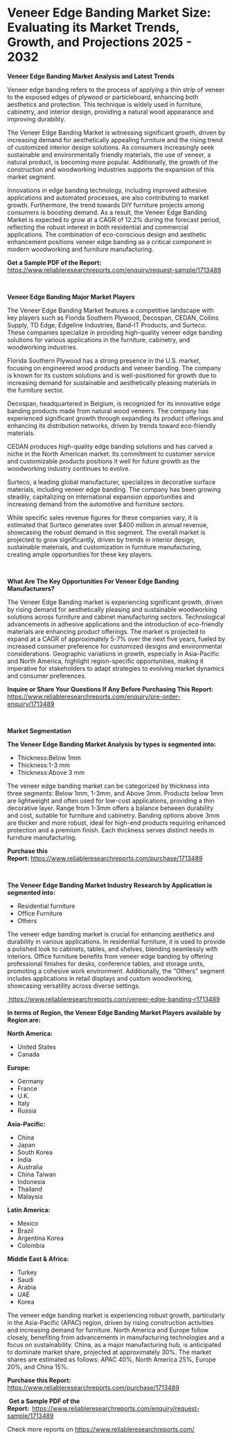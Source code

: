 <p><h1>Veneer Edge Banding Market Size: Evaluating its Market Trends, Growth, and Projections 2025 - 2032</h1></p><p><strong>Veneer Edge Banding Market Analysis and Latest Trends</strong></p>
<p><p>Veneer edge banding refers to the process of applying a thin strip of veneer to the exposed edges of plywood or particleboard, enhancing both aesthetics and protection. This technique is widely used in furniture, cabinetry, and interior design, providing a natural wood appearance and improving durability.</p><p>The Veneer Edge Banding Market is witnessing significant growth, driven by increasing demand for aesthetically appealing furniture and the rising trend of customized interior design solutions. As consumers increasingly seek sustainable and environmentally friendly materials, the use of veneer, a natural product, is becoming more popular. Additionally, the growth of the construction and woodworking industries supports the expansion of this market segment.</p><p>Innovations in edge banding technology, including improved adhesive applications and automated processes, are also contributing to market growth. Furthermore, the trend towards DIY furniture projects among consumers is boosting demand. As a result, the Veneer Edge Banding Market is expected to grow at a CAGR of 12.2% during the forecast period, reflecting the robust interest in both residential and commercial applications. The combination of eco-conscious design and aesthetic enhancement positions veneer edge banding as a critical component in modern woodworking and furniture manufacturing.</p></p>
<p><strong>Get a Sample PDF of the Report:&nbsp;</strong> <a href="https://www.reliableresearchreports.com/enquiry/request-sample/1713489?utm_campaign=3543&utm_medium=2&utm_source=Github&utm_content=ia&utm_term=01042025&utm_id=veneer-edge-banding">https://www.reliableresearchreports.com/enquiry/request-sample/1713489</a></p>
<p>&nbsp;</p>
<p><strong>Veneer Edge Banding Major Market Players</strong></p>
<p><p>The Veneer Edge Banding Market features a competitive landscape with key players such as Florida Southern Plywood, Decospan, CEDAN, Collins Supply, TD Edge, Edgeline Industries, Band-IT Products, and Surteco. These companies specialize in providing high-quality veneer edge banding solutions for various applications in the furniture, cabinetry, and woodworking industries.</p><p>Florida Southern Plywood has a strong presence in the U.S. market, focusing on engineered wood products and veneer banding. The company is known for its custom solutions and is well-positioned for growth due to increasing demand for sustainable and aesthetically pleasing materials in the furniture sector.</p><p>Decospan, headquartered in Belgium, is recognized for its innovative edge banding products made from natural wood veneers. The company has experienced significant growth through expanding its product offerings and enhancing its distribution networks, driven by trends toward eco-friendly materials.</p><p>CEDAN produces high-quality edge banding solutions and has carved a niche in the North American market. Its commitment to customer service and customizable products positions it well for future growth as the woodworking industry continues to evolve.</p><p>Surteco, a leading global manufacturer, specializes in decorative surface materials, including veneer edge banding. The company has been growing steadily, capitalizing on international expansion opportunities and increasing demand from the automotive and furniture sectors.</p><p>While specific sales revenue figures for these companies vary, it is estimated that Surteco generates over $400 million in annual revenue, showcasing the robust demand in this segment. The overall market is projected to grow significantly, driven by trends in interior design, sustainable materials, and customization in furniture manufacturing, creating ample opportunities for these key players.</p></p>
<p>&nbsp;</p>
<p><strong>What Are The Key Opportunities For Veneer Edge Banding Manufacturers?</strong></p>
<p><p>The Veneer Edge Banding market is experiencing significant growth, driven by rising demand for aesthetically pleasing and sustainable woodworking solutions across furniture and cabinet manufacturing sectors. Technological advancements in adhesive applications and the introduction of eco-friendly materials are enhancing product offerings. The market is projected to expand at a CAGR of approximately 5-7% over the next five years, fueled by increased consumer preference for customized designs and environmental considerations. Geographic variations in growth, especially in Asia-Pacific and North America, highlight region-specific opportunities, making it imperative for stakeholders to adapt strategies to evolving market dynamics and consumer preferences.</p></p>
<p><strong>Inquire or Share Your Questions If Any Before Purchasing This Report:</strong> <a href="https://www.reliableresearchreports.com/enquiry/pre-order-enquiry/1713489?utm_campaign=3543&utm_medium=2&utm_source=Github&utm_content=ia&utm_term=01042025&utm_id=veneer-edge-banding">https://www.reliableresearchreports.com/enquiry/pre-order-enquiry/1713489</a></p>
<p>&nbsp;</p>
<p><strong>Market Segmentation</strong></p>
<p><strong>The Veneer Edge Banding Market Analysis by types is segmented into:</strong></p>
<p><ul><li>Thickness:Below 1mm</li><li>Thickness:1-3 mm</li><li>Thickness:Above 3 mm</li></ul></p>
<p><p>The veneer edge banding market can be categorized by thickness into three segments: Below 1mm, 1-3mm, and Above 3mm. Products below 1mm are lightweight and often used for low-cost applications, providing a thin decorative layer. Range from 1-3mm offers a balance between durability and cost, suitable for furniture and cabinetry. Banding options above 3mm are thicker and more robust, ideal for high-end products requiring enhanced protection and a premium finish. Each thickness serves distinct needs in furniture manufacturing.</p></p>
<p><strong>Purchase this Report:&nbsp;</strong><a href="https://www.reliableresearchreports.com/purchase/1713489?utm_campaign=3543&utm_medium=2&utm_source=Github&utm_content=ia&utm_term=01042025&utm_id=veneer-edge-banding">https://www.reliableresearchreports.com/purchase/1713489</a></p>
<p>&nbsp;</p>
<p><strong>The Veneer Edge Banding Market Industry Research by Application is segmented into:</strong></p>
<p><ul><li>Residential furniture</li><li>Office Furniture</li><li>Others</li></ul></p>
<p><p>The veneer edge banding market is crucial for enhancing aesthetics and durability in various applications. In residential furniture, it is used to provide a polished look to cabinets, tables, and shelves, blending seamlessly with interiors. Office furniture benefits from veneer edge banding by offering professional finishes for desks, conference tables, and storage units, promoting a cohesive work environment. Additionally, the "Others" segment includes applications in retail displays and custom woodworking, showcasing versatility across diverse settings.</p></p>
<p><a href="https://www.reliableresearchreports.com/veneer-edge-banding-r1713489?utm_campaign=3543&utm_medium=2&utm_source=Github&utm_content=ia&utm_term=01042025&utm_id=veneer-edge-banding">&nbsp;https://www.reliableresearchreports.com/veneer-edge-banding-r1713489</a></p>
<p><strong>In terms of Region, the Veneer Edge Banding Market Players available by Region are:</strong></p>
<p>
    <p> <strong> North America: </strong>
        <ul>
            <li>United States</li>
            <li>Canada</li>
        </ul>
        </p> 
    <p> <strong> Europe: </strong>
        <ul>
            <li>Germany</li>
            <li>France</li>
            <li>U.K.</li>
            <li>Italy</li>
            <li>Russia</li>
        </ul>
        </p> 
    <p> <strong> Asia-Pacific: </strong>
        <ul>
            <li>China</li>
            <li>Japan</li>
            <li>South Korea</li>
            <li>India</li>
            <li>Australia</li>
            <li>China Taiwan</li>
            <li>Indonesia</li>
            <li>Thailand</li>
            <li>Malaysia</li>
        </ul>
        </p> 
    <p> <strong> Latin America: </strong>
        <ul>
            <li>Mexico</li>
            <li>Brazil</li>
            <li>Argentina Korea</li>
            <li>Colombia</li>
        </ul>
        </p> 
    <p> <strong> Middle East & Africa: </strong>
        <ul>
            <li>Turkey</li>
            <li>Saudi</li>
            <li>Arabia</li>
            <li>UAE</li>
            <li>Korea</li>
        </ul>
    </p>
    </p>
<p><p>The veneer edge banding market is experiencing robust growth, particularly in the Asia-Pacific (APAC) region, driven by rising construction activities and increasing demand for furniture. North America and Europe follow closely, benefiting from advancements in manufacturing technologies and a focus on sustainability. China, as a major manufacturing hub, is anticipated to dominate market share, projected at approximately 30%. The market shares are estimated as follows: APAC 40%, North America 25%, Europe 20%, and China 15%.</p></p>
<p><strong>Purchase this Report: </strong><a href="https://www.reliableresearchreports.com/purchase/1713489?utm_campaign=3543&utm_medium=2&utm_source=Github&utm_content=ia&utm_term=01042025&utm_id=veneer-edge-banding">https://www.reliableresearchreports.com/purchase/1713489</a></p>
<p>&nbsp;<strong>Get a Sample PDF of the Report:&nbsp;&nbsp;</strong><a href="https://www.reliableresearchreports.com/enquiry/request-sample/1713489?utm_campaign=3543&utm_medium=2&utm_source=Github&utm_content=ia&utm_term=01042025&utm_id=veneer-edge-banding">https://www.reliableresearchreports.com/enquiry/request-sample/1713489</a></p>
<p><strong></strong></p>
<p>Check more reports on <a href="https://www.reliableresearchreports.com/?utm_campaign=3543&utm_medium=2&utm_source=Github&utm_content=ia&utm_term=01042025&utm_id=veneer-edge-banding">https://www.reliableresearchreports.com/</a></p>